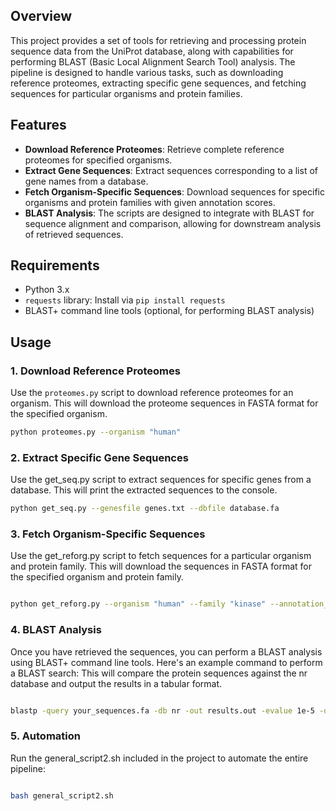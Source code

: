 ## Overview

This project provides a set of tools for retrieving and processing protein sequence data from the UniProt database, along with capabilities for performing BLAST (Basic Local Alignment Search Tool) analysis. The pipeline is designed to handle various tasks, such as downloading reference proteomes, extracting specific gene sequences, and fetching sequences for particular organisms and protein families.

## Features

- **Download Reference Proteomes**: Retrieve complete reference proteomes for specified organisms.
- **Extract Gene Sequences**: Extract sequences corresponding to a list of gene names from a database.
- **Fetch Organism-Specific Sequences**: Download sequences for specific organisms and protein families with given annotation scores.
- **BLAST Analysis**: The scripts are designed to integrate with BLAST for sequence alignment and comparison, allowing for downstream analysis of retrieved sequences.

## Requirements

- Python 3.x
- `requests` library: Install via `pip install requests`
- BLAST+ command line tools (optional, for performing BLAST analysis)

## Usage

### 1. Download Reference Proteomes

Use the `proteomes.py` script to download reference proteomes for an organism.
This will download the proteome sequences in FASTA format for the specified organism.

```bash
python proteomes.py --organism "human"

```
### 2. Extract Specific Gene Sequences

Use the get_seq.py script to extract sequences for specific genes from a database.
This will print the extracted sequences to the console.

```bash
python get_seq.py --genesfile genes.txt --dbfile database.fa
```

### 3. Fetch Organism-Specific Sequences

Use the get_reforg.py script to fetch sequences for a particular organism and protein family.
This will download the sequences in FASTA format for the specified organism and protein family.

``` bash

python get_reforg.py --organism "human" --family "kinase" --annotation_score "5"
```

### 4. BLAST Analysis

Once you have retrieved the sequences, you can perform a BLAST analysis using BLAST+ command line tools. Here's an example command to perform a BLAST search:
This will compare the protein sequences against the nr database and output the results in a tabular format.

```bash

blastp -query your_sequences.fa -db nr -out results.out -evalue 1e-5 -outfmt 6
```

### 5. Automation

Run the general_script2.sh included in the project to automate the entire pipeline:

``` bash

bash general_script2.sh

```



